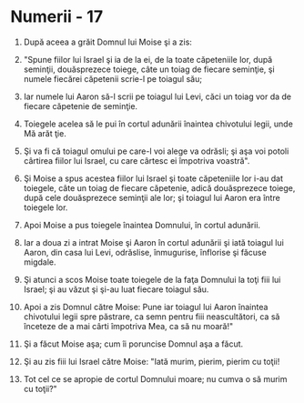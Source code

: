# Numerii - 17

1. După aceea a grăit Domnul lui Moise şi a zis: 

2. "Spune fiilor lui Israel şi ia de la ei, de la toate căpeteniile lor, după seminţii, douăsprezece toiege, câte un toiag de fiecare seminţie, şi numele fiecărei căpetenii scrie-l pe toiagul său; 

3. Iar numele lui Aaron să-l scrii pe toiagul lui Levi, căci un toiag vor da de fiecare căpetenie de seminţie. 

4. Toiegele acelea să le pui în cortul adunării înaintea chivotului legii, unde Mă arăt ţie. 

5. Şi va fi că toiagul omului pe care-l voi alege va odrăsli; şi aşa voi potoli cârtirea fiilor lui Israel, cu care cârtesc ei împotriva voastră". 

6. Şi Moise a spus acestea fiilor lui Israel şi toate căpeteniile lor i-au dat toiegele, câte un toiag de fiecare căpetenie, adică douăsprezece toiege, după cele douăsprezece seminţii ale lor; şi toiagul lui Aaron era între toiegele lor. 

7. Apoi Moise a pus toiegele înaintea Domnului, în cortul adunării. 

8. Iar a doua zi a intrat Moise şi Aaron în cortul adunării şi iată toiagul lui Aaron, din casa lui Levi, odrăslise, înmugurise, înflorise şi făcuse migdale. 

9. Şi atunci a scos Moise toate toiegele de la faţa Domnului la toţi fiii lui Israel; şi au văzut şi şi-au luat fiecare toiagul său. 

10. Apoi a zis Domnul către Moise: Pune iar toiagul lui Aaron înaintea chivotului legii spre păstrare, ca semn pentru fiii neascultători, ca să înceteze de a mai cârti împotriva Mea, ca să nu moară!" 

11. Şi a făcut Moise aşa; cum îi poruncise Domnul aşa a făcut. 

12. Şi au zis fiii lui Israel către Moise: "Iată murim, pierim, pierim cu toţii! 

13. Tot cel ce se apropie de cortul Domnului moare; nu cumva o să murim cu toţii?" 


